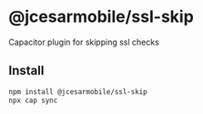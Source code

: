 # @jcesarmobile/ssl-skip

Capacitor plugin for skipping ssl checks

## Install

```bash
npm install @jcesarmobile/ssl-skip
npx cap sync
```
